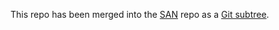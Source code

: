 This repo has been merged into the [SAN][1] repo as a [Git subtree][2].

[1]: https://github.com/feklee/san
[2]: https://git-scm.com/book/en/v1/Git-Tools-Subtree-Merging
